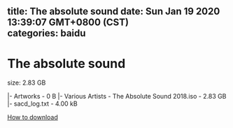 
title: The absolute sound
date: Sun Jan 19 2020 13:39:07 GMT+0800 (CST)    
categories: baidu
---

# The absolute sound
size: 2.83 GB
 
 
|- Artworks - 0 B
|- Various Artists - The Absolute Sound 2018.iso - 2.83 GB
|- sacd_log.txt - 4.00 kB

[How to download](https://bpcam.bemobtrk.com/go/2ceec3aa-1ca2-46d6-b9ff-aaa5c184517c?jno=3250)